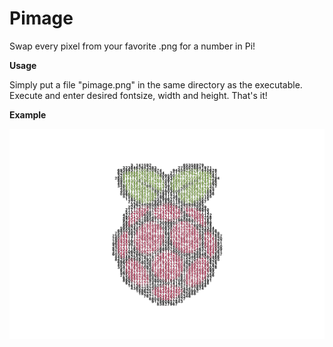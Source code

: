 # Pimage

Swap every pixel from your favorite .png for a number in Pi!

**Usage**

Simply put a file "pimage.png" in the same directory as the executable. Execute and enter desired fontsize, width and height. That's it! 

**Example**

![Raspberry Large](https://github.com/jetspiking/Pimage/blob/main/pimage_raspberry_big.png)
